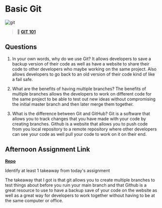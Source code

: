 # Basic Git

![git](https://git-scm.com/images/branching-illustration@2x.png)

> **📖 [GIT 101](https://codeworksacademy.com/fs-student-guide/resources/wk1/01-GIT)**

## Questions

1. In your own words, why do we use Git?
It allows developers to save a backup version of their code as well as have a website to share their code to other developers who maybe working on the same project. Also allows developers to go back to an old version of their code kind of like a fail safe.

2. What are the benefits of having multiple branches?
The benefits of multiple branches allows the developers to work on different code for the same project to be able to test out new ideas without compromising the initial master branch and then later merge them together.

3. What is the difference between Git and GitHub?
Git is a software that allows you to track changes that you have made with your code by creating branches. Github is a website that allows you to push code from you local repository to a remote repository where other developers can see your code as well pull your code to work on it on their end.

## Afternoon Assignment Link

**[Repo](https://github.com/TylerRice27/fs-journal)**

Identify at least 1 takeaway from today's assignment

The takeaway that I got is that git allows you to create multiple branches to test things about before you ruin your main branch and that Github is a great resource to use to have a backup save of your code on the website as well as a great way for developers to work together without having to be at the same computer or office.